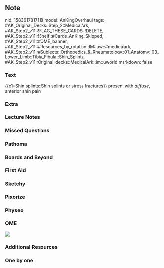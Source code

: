 ## Note
nid: 1583617817118
model: AnKingOverhaul
tags: #AK_Original_Decks::Step_2::MedicalArk, #AK_Step2_v11::!FLAG_THESE_CARDS::!DELETE, #AK_Step2_v11::!Shelf::#Cards_AnKing_Skipped, #AK_Step2_v11::#OME_banner, #AK_Step2_v11::#Resources_by_rotation::IM::uw::#medicalark, #AK_Step2_v11::#Subjects::Orthopedics_&_Rheumatology::01_Anatomy::03_Lower_Limb::Tibia_Fibula::Shin_Splints, #AK_Step2_v11::Original_decks::MedicalArk::im::uworld
markdown: false

### Text
{{c1::Shin splints::Shin splints or stress fractures}} present with
<i>diffuse</i>, anterior shin pain

### Extra


### Lecture Notes


### Missed Questions


### Pathoma


### Boards and Beyond


### First Aid


### Sketchy


### Pixorize


### Physeo


### OME
<div class="ome-widget">
  <a href="https://onlinemeded.org?ref=anki"><img src=
  "_OME_AnkiFlashcards_General_3.png"></a>
</div>

### Additional Resources


### One by one

